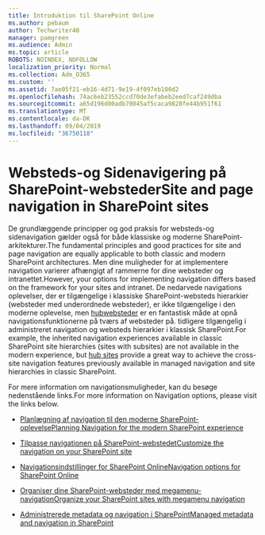 ```yaml
---
title: Introduktion til SharePoint Online
ms.author: pebaum
author: Techwriter40
manager: pamgreen
ms.audience: Admin
ms.topic: article
ROBOTS: NOINDEX, NOFOLLOW
localization_priority: Normal
ms.collection: Adm_O365
ms.custom: ''
ms.assetid: 7ae05f21-eb16-4d71-9e19-4f097eb100d2
ms.openlocfilehash: 74ac6eb23552ccd70de3efabeb2eed7caf249dba
ms.sourcegitcommit: a65d196d00adb70045af5caca9828fe44b951f61
ms.translationtype: MT
ms.contentlocale: da-DK
ms.lasthandoff: 09/04/2019
ms.locfileid: "36750118"
---
```

# <a name="site-and-page-navigation-in-sharepoint-sites"></a><span data-ttu-id="40361-102">Websteds-og Sidenavigering på SharePoint-websteder</span><span class="sxs-lookup"><span data-stu-id="40361-102">Site and page navigation in SharePoint sites</span></span>

<span data-ttu-id="40361-103">De grundlæggende principper og god praksis for websteds-og sidenavigation gælder også for både klassiske og moderne SharePoint-arkitekturer.</span><span class="sxs-lookup"><span data-stu-id="40361-103">The fundamental principles and good practices for site and page navigation are equally applicable to both classic and modern SharePoint architectures.</span></span> <span data-ttu-id="40361-104">Men dine muligheder for at implementere navigation varierer afhængigt af rammerne for dine websteder og intranettet.</span><span class="sxs-lookup"><span data-stu-id="40361-104">However, your options for implementing navigation differs based on the framework for your sites and intranet.</span></span> <span data-ttu-id="40361-105">De nedarvede navigations oplevelser, der er tilgængelige i klassiske SharePoint-websteds hierarkier (websteder med underordnede websteder), er ikke tilgængelige i den moderne oplevelse, men [hubwebsteder](https://support.office.com/article/fe26ae84-14b7-45b6-a6d1-948b3966427f) er en fantastisk måde at opnå navigationsfunktionerne på tværs af websteder på. tidligere tilgængelig i administreret navigation og websteds hierarkier i klassisk SharePoint.</span><span class="sxs-lookup"><span data-stu-id="40361-105">For example, the inherited navigation experiences available in classic SharePoint site hierarchies (sites with subsites) are not available in the modern experience, but [hub sites](https://support.office.com/article/fe26ae84-14b7-45b6-a6d1-948b3966427f) provide a great way to achieve the cross-site navigation features previously available in managed navigation and site hierarchies in classic SharePoint.</span></span>

 <span data-ttu-id="40361-106">For mere information om navigationsmuligheder, kan du besøge nedenstående links.</span><span class="sxs-lookup"><span data-stu-id="40361-106">For more information on Navigation options, please visit the links below.</span></span>

 - [<span data-ttu-id="40361-107">Planlægning af navigation til den moderne SharePoint-oplevelse</span><span class="sxs-lookup"><span data-stu-id="40361-107">Planning Navigation for the modern SharePoint experience</span></span>](https://docs.microsoft.com/sharepoint/plan-navigation-modern-experience)

- [<span data-ttu-id="40361-108">Tilpasse navigationen på SharePoint-webstedet</span><span class="sxs-lookup"><span data-stu-id="40361-108">Customize the navigation on your SharePoint site</span></span>](https://support.office.com/article/customize-the-navigation-on-your-sharepoint-site-3cd61ae7-a9ed-4e1e-bf6d-4655f0bf25ca)

- [<span data-ttu-id="40361-109">Navigationsindstillinger for SharePoint Online</span><span class="sxs-lookup"><span data-stu-id="40361-109">Navigation options for SharePoint Online</span></span>](https://docs.microsoft.com/office365/enterprise/navigation-options-for-sharepoint-online)
 
- [<span data-ttu-id="40361-110">Organiser dine SharePoint-websteder med megamenu-navigation</span><span class="sxs-lookup"><span data-stu-id="40361-110">Organize your SharePoint sites with megamenu navigation</span></span>](https://techcommunity.microsoft.com/t5/Microsoft-SharePoint-Blog/Organize-your-SharePoint-sites-with-megamenu-navigation-and-new/ba-p/328068)

- [<span data-ttu-id="40361-111">Administrerede metadata og navigation i SharePoint</span><span class="sxs-lookup"><span data-stu-id="40361-111">Managed metadata and navigation in SharePoint</span></span>](https://docs.microsoft.com/sharepoint/dev/general-development/managed-metadata-and-navigation-in-sharepoint)


